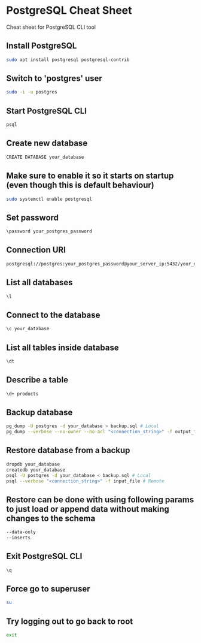 # PostgreSQL Cheat Sheet
Cheat sheet for PostgreSQL CLI tool

## Install PostgreSQL
```bash
sudo apt install postgresql postgresql-contrib
```

## Switch to 'postgres' user
```bash
sudo -i -u postgres
```

## Start PostgreSQL CLI
```bash
psql
```

## Create new database
```bash
CREATE DATABASE your_database
```

## Make sure to enable it so it starts on startup (even though this is default behaviour)
```bash
sudo systemctl enable postgresql
```

## Set password
```bash
\password your_postgres_password
```

## Connection URI
```bash
postgresql://postgres:your_postgres_password@your_server_ip:5432/your_database
```

## List all databases
```bash
\l
```

## Connect to the database
```bash
\c your_database
```

## List all tables inside database
```bash
\dt
```

## Describe a table
```bash
\d+ products
```

## Backup database
```bash
pg_dump -U postgres -d your_database > backup.sql # Local
pg_dump --verbose --no-owner --no-acl "<connection_string>" -f output_file #Remote, koristiti verbose uvek!
```


## Restore database from a backup
```bash
dropdb your_database
createdb your_database
psql -U postgres -d your_database < backup.sql # Local
psql --verbose "<connection_string>" -f input_file # Remote
```


## Restore can be done with using following params to just load or append data without making changes to the schema
```bash
--data-only
--inserts
```

## Exit PostgreSQL CLI
```bash
\q
```

## Force go to superuser
```bash
su
```

## Try logging out to go back to root
```bash
exit
```
